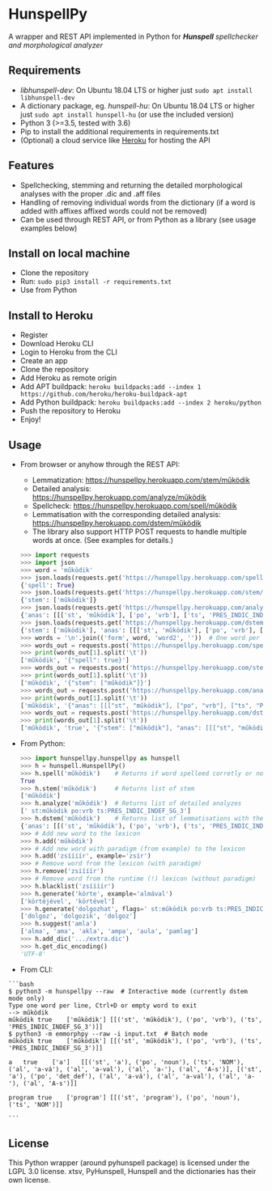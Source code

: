 # HunspellPy
A wrapper and REST API implemented in Python for ___Hunspell__ spellchecker and morphological analyzer_ 

## Requirements

  - _libhunspell-dev_: On Ubuntu 18.04 LTS or higher just `sudo apt install libhunspell-dev`
  - A dictionary package, eg. _hunspell-hu_: On Ubuntu 18.04 LTS or higher just `sudo apt install hunspell-hu` (or use the included version)
  - Python 3 (>=3.5, tested with 3.6)
  - Pip to install the additional requirements in requirements.txt
  - (Optional) a cloud service like [Heroku](https://heroku.com) for hosting the API

## Features
 - Spellchecking, stemming and returning the detailed morphological analyses with the proper .dic and .aff files
 - Handling of removing individual words from the dictionary (if a word is added with affixes affixed words could not be removed) 
 - Can be used through REST API, or from Python as a library (see usage examples below)

## Install on local machine

  - Clone the repository
  - Run: `sudo pip3 install -r requirements.txt`
  - Use from Python

## Install to Heroku

  - Register
  - Download Heroku CLI
  - Login to Heroku from the CLI
  - Create an app
  - Clone the repository
  - Add Heroku as remote origin
  - Add APT buildpack: `heroku buildpacks:add --index 1 https://github.com/heroku/heroku-buildpack-apt`
  - Add Python buildpack: `heroku buildpacks:add --index 2 heroku/python`
  - Push the repository to Heroku
  - Enjoy!

## Usage

  - From browser or anyhow through the REST API:
     - Lemmatization: https://hunspellpy.herokuapp.com/stem/működik
     - Detailed analysis: https://hunspellpy.herokuapp.com/analyze/működik
     - Spellcheck: https://hunspellpy.herokuapp.com/spell/működik
     - Lemmatisation with the corresponding detailed analysis: https://hunspellpy.herokuapp.com/dstem/működik
     - The library also support HTTP POST requests to handle multiple words at once. (See examples for details.)

	```python
	>>> import requests
	>>> import json
	>>> word = 'működik'
	>>> json.loads(requests.get('https://hunspellpy.herokuapp.com/spell/' + word).text)[word]
	{'spell': True}
	>>> json.loads(requests.get('https://hunspellpy.herokuapp.com/stem/' + word).text)[word]
	{'stem': ['működik']}
	>>> json.loads(requests.get('https://hunspellpy.herokuapp.com/analyze/' + word).text)[word]
	{'anas': [[['st', 'működik'], ['po', 'vrb'], ['ts', 'PRES_INDIC_INDEF_SG_3']]]}
	>>> json.loads(requests.get('https://hunspellpy.herokuapp.com/dstem/' + word).text)[word]
    {'stem': ['működik'], 'anas': [[['st', 'működik'], ['po', 'vrb'], ['ts', 'PRES_INDIC_INDEF_SG_3']]], 'spell': True}
	>>> words = '\n'.join(('form', word, 'word2', ''))  # One word per line (first line is header, trailing newline is needed!)
	>>> words_out = requests.post('https://hunspellpy.herokuapp.com/spell', files={'file': words}).text.split('\n')
	>>> print(words_out[1].split('\t'))
	['működik', '{"spell": true}']
	>>> words_out = requests.post('https://hunspellpy.herokuapp.com/stem', files={'file': words}).text.split('\n')
	>>> print(words_out[1].split('\t'))
	['működik', '{"stem": ["működik"]}']
	>>> words_out = requests.post('https://hunspellpy.herokuapp.com/analyze', files={'file': words}).text.split('\n')
	>>> print(words_out[1].split('\t'))
	['működik', '{"anas": [[["st", "működik"], ["po", "vrb"], ["ts", "PRES_INDIC_INDEF_SG_3"]]]}']
    >>> words_out = requests.post('https://hunspellpy.herokuapp.com/dstem', files={'file': words}).text.split('\n')
	>>> print(words_out[1].split('\t'))
	['működik', 'true', '{"stem": ["működik"], "anas": [[["st", "működik"], ["po", "vrb"], ["ts", "PRES_INDIC_INDEF_SG_3"]]]}']
	```
 
  - From Python:

	```python
	>>> import hunspellpy.hunspellpy as hunspell
	>>> h = hunspell.HunspellPy()
	>>> h.spell('működik')    # Returns if word spelleed corretly or not?
	True
	>>> h.stem('működik')     # Returns list of stem
	['működik']
	>>> h.analyze('működik')  # Returns list of detailed analyzes
	[' st:működik po:vrb ts:PRES_INDIC_INDEF_SG_3']
	>>> h.dstem('működik')    # Returns list of lemmatisations with the corresponding detailed analyzes (stem, tag and detailed analyzes triples)
	{'anas': [[('st', 'működik'), ('po', 'vrb'), ('ts', 'PRES_INDIC_INDEF_SG_3')]], 'stem': ['működik'], 'spell': True}
	>>> # Add new word to the lexicon
	>>> h.add('működik')
	>>> # Add new word with paradigm (from example) to the lexicon
	>>> h.add('zsíííír', example='zsír')
	>>> # Remove word from the lexicon (with paradigm)
	>>> h.remove('zsíííír')
	>>> # Remove word from the runtime (!) lexicon (without paradigm)
	>>> h.blacklist('zsíííír')
	>>> h.generate('körte', example='almával')
	['körtéjével', 'körtével']
	>>> h.generate('dolgozhat', flags=' st:működik po:vrb ts:PRES_INDIC_INDEF_SG_3')
	['dolgoz', 'dolgozik', 'dolgoz']
	>>> h.suggest('amla')
	['alma', 'ama', 'akla', 'ampa', 'aula', 'pamlag']
	>>> h.add_dic('.../extra.dic')
	>>> h.get_dic_encoding()
	'UTF-8'
	```

   - From CLI:

	```bash
	$ python3 -m hunspellpy --raw  # Interactive mode (currently dstem mode only)
	Type one word per line, Ctrl+D or empty word to exit
	--> működik
	működik	true	['működik']	[[('st', 'működik'), ('po', 'vrb'), ('ts', 'PRES_INDIC_INDEF_SG_3')]]
	$ python3 -m emmorphpy --raw -i input.txt  # Batch mode
	működik	true	['működik']	[[('st', 'működik'), ('po', 'vrb'), ('ts', 'PRES_INDIC_INDEF_SG_3')]]
	
	a	true	['a']	[[('st', 'a'), ('po', 'noun'), ('ts', 'NOM'), ('al', 'a-vá'), ('al', 'a-val'), ('al', 'a-'), ('al', 'A-s')], [('st', 'a'), ('po', 'det_def'), ('al', 'a-vá'), ('al', 'a-val'), ('al', 'a-'), ('al', 'A-s')]]
	
	program	true	['program']	[[('st', 'program'), ('po', 'noun'), ('ts', 'NOM')]]
	
	```

## License

This Python wrapper (around pyhunspell package) is licensed under the LGPL 3.0 license.
xtsv, PyHunspell, Hunspell and the dictionaries has their own license.
